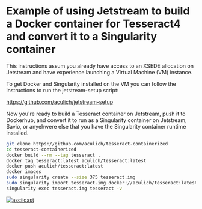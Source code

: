 # Example of using Jetstream to build a Docker container for Tesseract4 and convert it to a Singularity container

This instructions assum you already have access to an XSEDE allocation
on Jetstream and have experience launching a Virtual Machine (VM)
instance.

To get Docker and Singularity installed on the VM you can follow the
instructions to run the jetstream-setup script:

https://github.com/aculich/jetstream-setup

Now you're ready to build a Tesseract container on Jetstream, push it
to Dockerhub, and convert it to run as a Singularity container on
Jetstream, Savio, or anyehwere else that you have the Singularity
container runtime installed.

```bash
git clone https://github.com/aculich/tesseract-containerized
cd tesseract-containerized
docker build --rm --tag tesseract .
docker tag tesseract:latest aculich/tesseract:latest
docker push aculich/tesseract:latest
docker images
sudo singularity create --size 375 tesseract.img
sudo singularity import tesseract.img docker://aculich/tesseract:latest
singularity exec tesseract.img tesseract -v
```

[![asciicast](https://asciinema.org/a/42f9r49pqhcf42c8atb6eeat8.png)](https://asciinema.org/a/42f9r49pqhcf42c8atb6eeat8)
